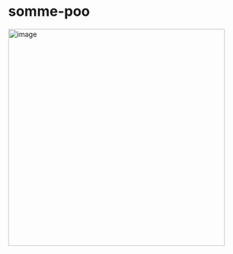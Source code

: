 # somme-poo
<img width="440" alt="image" src="https://github.com/user-attachments/assets/9153f8da-4665-4ac1-a834-e492e3c18158">
